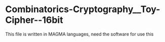 # Combinatorics-Cryptography__Toy-Cipher--16bit

This file is written in MAGMA languages, need the software for use this
